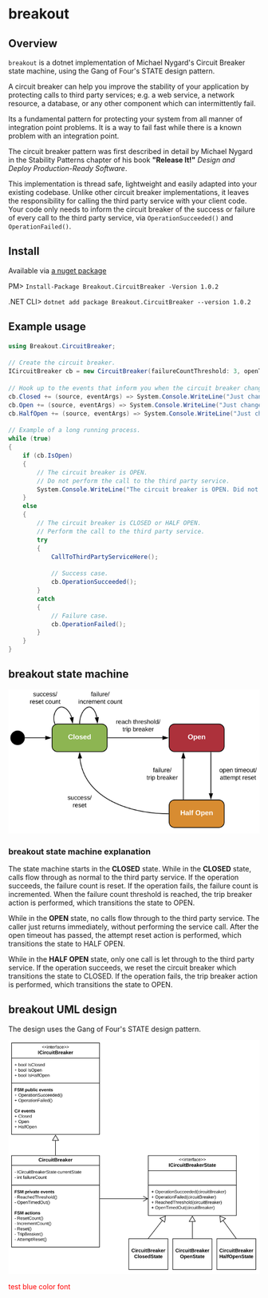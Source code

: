 # breakout

## Overview
`breakout` is a dotnet implementation of Michael Nygard's Circuit Breaker state machine, using the Gang of Four's STATE design pattern.

A circuit breaker can help you improve the stability of your application by protecting calls to third party services; e.g. a web service, a network resource, a database, or any other component which can intermittently fail.

Its a fundamental pattern for protecting your system from all manner of integration point problems. It is a way to fail fast while there is a known problem with an integration point.

The circuit breaker pattern was first described in detail by Michael Nygard in the Stability Patterns chapter of his book **"Release It!"** *Design and Deploy Production-Ready Software*.

This implementation is thread safe, lightweight and easily adapted into your existing codebase. Unlike other circuit breaker implementations, it leaves the responsibility for calling the third party service with your client code. Your code only needs to inform the circuit breaker of the success or failure of every call to the third party service, via `OperationSucceeded()` and `OperationFailed()`.

## Install

Available via [a nuget package](https://www.nuget.org/packages/Breakout.CircuitBreaker/)

PM> `Install-Package Breakout.CircuitBreaker -Version 1.0.2`

.NET CLI> `dotnet add package Breakout.CircuitBreaker --version 1.0.2`

## Example usage

```csharp
using Breakout.CircuitBreaker;

// Create the circuit breaker.
ICircuitBreaker cb = new CircuitBreaker(failureCountThreshold: 3, openTimeoutInSeconds: 5);

// Hook up to the events that inform you when the circuit breaker changes state.
cb.Closed += (source, eventArgs) => System.Console.WriteLine("Just changed to CLOSED");
cb.Open += (source, eventArgs) => System.Console.WriteLine("Just changed to OPEN");
cb.HalfOpen += (source, eventArgs) => System.Console.WriteLine("Just changed to HALF OPEN");

// Example of a long running process.
while (true)
{
    if (cb.IsOpen)
    {
        // The circuit breaker is OPEN.
        // Do not perform the call to the third party service.
        System.Console.WriteLine("The circuit breaker is OPEN. Did not perform call.");
    }
    else
    {
        // The circuit breaker is CLOSED or HALF OPEN.
        // Perform the call to the third party service.
        try
        {
            CallToThirdPartyServiceHere();

            // Success case.
            cb.OperationSucceeded();
        }
        catch
        {
            // Failure case.
            cb.OperationFailed();
        }
    }
}
```

## breakout state machine

![The Circuit Breaker state machine](/docs/circuit-breaker-state-machine.png)

### breakout state machine explanation

The state machine starts in the **CLOSED** state. While in the **CLOSED** state, calls flow through as normal to the third party service.
If the operation succeeds, the failure count is reset.
If the operation fails, the failure count is incremented.
When the failure count threshold is reached, the trip breaker action is performed,
which transitions the state to OPEN.

While in the **OPEN** state, no calls flow through to the third party service.
The caller just returns immediately, without performing the service call.
After the open timeout has passed, the attempt reset action is performed,
which transitions the state to HALF OPEN.

While in the **HALF OPEN** state, only one call is let through to the third party service.
If the operation succeeds, we reset the circuit breaker which transitions the state to CLOSED.
If the operation fails, the trip breaker action is performed, 
which transitions the state to OPEN.

## breakout UML design

The design uses the Gang of Four's STATE design pattern.

![The Circuit Breaker UML design](/docs/circuit-breaker-uml-design.png)

<font color='red'>test blue color font</font>